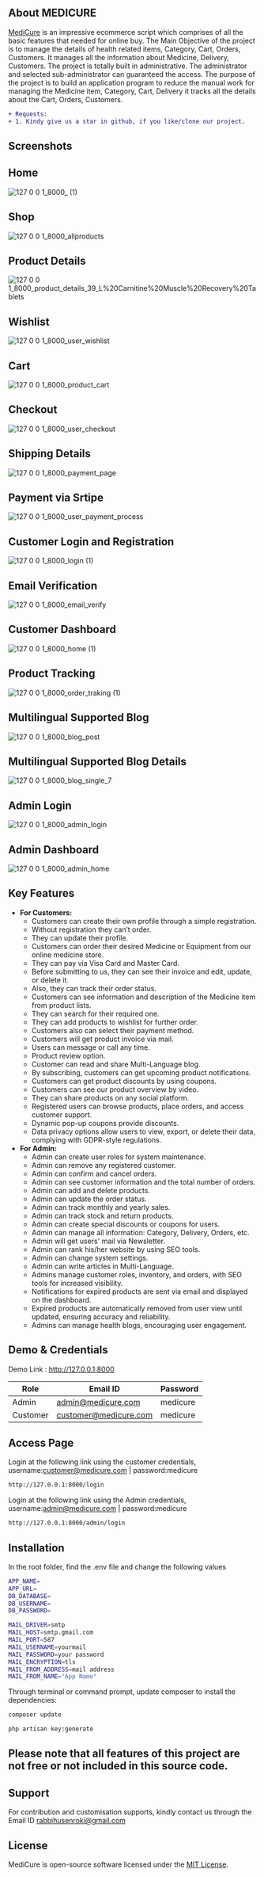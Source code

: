 ## About MEDICURE

<a href="https://github.com/rabbihusenroki">MediCure</a> is an impressive ecommerce script which comprises of all the basic features that needed for online buy. The Main Objective of the project is to manage the details of health related items, Category, Cart, Orders, Customers. It manages all the information about Medicine, Delivery, Customers. The project is totally built in administrative. The administrator and selected sub-administrator can guaranteed the access. The purpose of the project is to build an application program to reduce the manual work for managing the Medicine item, Category, Cart, Delivery it tracks all the details about the Cart, Orders, Customers.

```diff
+ Requests: 
+ 1. Kindy give us a star in github, if you like/clone our project.
```


## Screenshots

## Home
![127 0 0 1_8000_ (1)](https://user-images.githubusercontent.com/84996850/215550890-8946ac87-a46d-45a8-b884-7fcfbd265c12.png)

## Shop
![127 0 0 1_8000_allproducts](https://user-images.githubusercontent.com/84996850/215551181-3f7c85b5-a1a5-42ff-8297-1a7f41d61888.png)

## Product Details 
![127 0 0 1_8000_product_details_39_L%20Carnitine%20Muscle%20Recovery%20Tablets](https://user-images.githubusercontent.com/84996850/215552090-ce6a1f01-dac5-49b8-abc3-c2ac9bd4350d.png)

## Wishlist
![127 0 0 1_8000_user_wishlist](https://user-images.githubusercontent.com/84996850/215552475-1d4cedc3-459e-4113-aba7-342b701a48b9.png)

## Cart
![127 0 0 1_8000_product_cart](https://user-images.githubusercontent.com/84996850/215551521-d1605766-5c72-488d-89be-c57913c37949.png)

## Checkout
![127 0 0 1_8000_user_checkout](https://user-images.githubusercontent.com/84996850/215552570-1012588f-bc5d-4502-92a1-21e6945c0455.png)

## Shipping Details
![127 0 0 1_8000_payment_page](https://user-images.githubusercontent.com/84996850/215553797-1c8a9cb4-ebde-430d-b5cd-29b2fb24e26c.png)

## Payment via Srtipe
![127 0 0 1_8000_user_payment_process](https://user-images.githubusercontent.com/84996850/215553909-59eb301d-9816-470e-a93a-9486d97440f0.png)

## Customer Login and Registration
![127 0 0 1_8000_login (1)](https://user-images.githubusercontent.com/84996850/215554073-9b144daf-4af1-469a-a335-b776c1031bc3.png)

## Email Verification
![127 0 0 1_8000_email_verify](https://user-images.githubusercontent.com/84996850/215554740-ca36a003-0a85-483c-83bb-39fe138a7d50.png)

## Customer Dashboard
![127 0 0 1_8000_home (1)](https://user-images.githubusercontent.com/84996850/215552739-35b70020-3277-40ce-9f3d-0731e8defd55.png)

## Product Tracking
![127 0 0 1_8000_order_traking (1)](https://user-images.githubusercontent.com/84996850/215553028-19fcf4db-38a4-4e97-8e62-19fa74539066.png)

## Multilingual Supported Blog
![127 0 0 1_8000_blog_post](https://user-images.githubusercontent.com/84996850/215554860-350c4382-d219-4f85-8438-c17c918eccfd.png)

## Multilingual Supported Blog Details
![127 0 0 1_8000_blog_single_7](https://user-images.githubusercontent.com/84996850/215555191-1e55b6d5-4363-4ba3-8a7b-7f13a8732321.png)

## Admin Login
![127 0 0 1_8000_admin_login](https://user-images.githubusercontent.com/84996850/215555295-3a267ef9-121f-497f-8726-b7ca3ae593fc.png)

## Admin Dashboard
![127 0 0 1_8000_admin_home](https://user-images.githubusercontent.com/84996850/215555368-a285cd64-ab85-4817-8ddc-1cceebc79442.png)




## Key Features

<ul>
    <li><strong>For Customers:</strong>
        <ul>
            <li>Customers can create their own profile through a simple registration.</li>
            <li>Without registration they can’t order.</li>
            <li>They can update their profile.</li>
            <li>Customers can order their desired Medicine or Equipment from our online medicine store.</li>
            <li>They can pay via Visa Card and Master Card.</li>
            <li>Before submitting to us, they can see their invoice and edit, update, or delete it.</li>
            <li>Also, they can track their order status.</li>
            <li>Customers can see information and description of the Medicine item from product lists.</li>
            <li>They can search for their required one.</li>
            <li>They can add products to wishlist for further order.</li>
            <li>Customers also can select their payment method.</li>
            <li>Customers will get product invoice via mail.</li>
            <li>Users can message or call any time.</li>
            <li>Product review option.</li>
            <li>Customer can read and share Multi-Language blog.</li>
            <li>By subscribing, customers can get upcoming product notifications.</li>
            <li>Customers can get product discounts by using coupons.</li>
            <li>Customers can see our product overview by video.</li>
            <li>They can share products on any social platform.</li>
            <li>Registered users can browse products, place orders, and access customer support.</li>
            <li>Dynamic pop-up coupons provide discounts.</li>
            <li>Data privacy options allow users to view, export, or delete their data, complying with GDPR-style regulations.</li>
        </ul>
    </li>
    <li><strong>For Admin:</strong>
        <ul>
            <li>Admin can create user roles for system maintenance.</li>
            <li>Admin can remove any registered customer.</li>
            <li>Admin can confirm and cancel orders.</li>
            <li>Admin can see customer information and the total number of orders.</li>
            <li>Admin can add and delete products.</li>
            <li>Admin can update the order status.</li>
            <li>Admin can track monthly and yearly sales.</li>
            <li>Admin can track stock and return products.</li>
            <li>Admin can create special discounts or coupons for users.</li>
            <li>Admin can manage all information: Category, Delivery, Orders, etc.</li>
            <li>Admin will get users' mail via Newsletter.</li>
            <li>Admin can rank his/her website by using SEO tools.</li>
            <li>Admin can change system settings.</li>
            <li>Admin can write articles in Multi-Language.</li>
            <li>Admins manage customer roles, inventory, and orders, with SEO tools for increased visibility.</li>
            <li>Notifications for expired products are sent via email and displayed on the dashboard.</li>
            <li>Expired products are automatically removed from user view until updated, ensuring accuracy and reliability.</li>
            <li>Admins can manage health blogs, encouraging user engagement.</li>
        </ul>
    </li>
</ul>


## Demo & Credentials
Demo Link : http://127.0.0.1:8000

|    Role       |        Email ID        |   Password    |
| ------------- | ---------------------  | ------------- |
|    Admin      | admin@medicure.com       |    medicure     |
|    Customer | customer@medicure.com  |    medicure     |


## Access Page

Login at the following link using the customer credentials, username:customer@medicure.com | password:medicure

```sh
http://127.0.0.1:8000/login
```

Login at the following link using the Admin credentials, username:admin@medicure.com | password:medicure

```sh
http://127.0.0.1:8000/admin/login
```

## Installation
In the root folder, find the .env file and change the following values

```sh
APP_NAME=
APP_URL=
DB_DATABASE=
DB_USERNAME=
DB_PASSWORD=

MAIL_DRIVER=smtp
MAIL_HOST=smtp.gmail.com
MAIL_PORT=587
MAIL_USERNAME=yourmail
MAIL_PASSWORD=your password
MAIL_ENCRYPTION=tls
MAIL_FROM_ADDRESS=mail address
MAIL_FROM_NAME="App Name"
```

Through terminal or command prompt, update composer to install the dependencies:

```sh
composer update
```


```sh
php artisan key:generate
```
## Please note that all features of this project are not free or not included in this source code.

## Support
For contribution and customisation supports, kindly contact us through the Email ID rabbihusenroki@gmail.com

## License
MediCure is open-source software licensed under the [MIT License](LICENSE).

